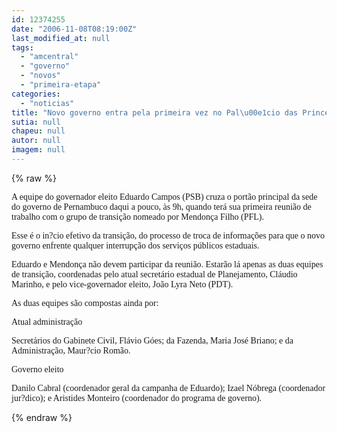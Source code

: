 ```yaml
---
id: 12374255
date: "2006-11-08T08:19:00Z"
last_modified_at: null
tags:
  - "amcentral"
  - "governo"
  - "novos"
  - "primeira-etapa"
categories:
  - "noticias"
title: "Novo governo entra pela primeira vez no Pal\u00e1cio das Princesas"
sutia: null
chapeu: null
autor: null
imagem: null
---
```

{% raw %}
<p><P><FONT face=Verdana>A equipe do governador eleito Eduardo Campos (PSB) cruza o portão principal da sede do governo de Pernambuco daqui a pouco, às 9h, quando terá sua primeira reunião de trabalho com o grupo de transição nomeado por Mendonça Filho (PFL).</FONT></P></p>
<p><P><FONT face=Verdana>Esse é o in?cio efetivo da transição, do processo de troca de informações para que o novo governo enfrente qualquer interrupção dos serviços públicos estaduais.</FONT></P></p>
<p><P><FONT face=Verdana>Eduardo e Mendonça não devem participar da reunião. Estarão lá apenas as duas equipes de transição, coordenadas pelo atual secretário estadual de Planejamento, Cláudio Marinho, e pelo vice-governador eleito, João Lyra Neto (PDT).</FONT></P></p>
<p><P><FONT face=Verdana>As duas equipes são compostas ainda por:</FONT></P></p>
<p><P><FONT face=Verdana>Atual administração</FONT></P></p>
<p><P><FONT face=Verdana>Secretários do Gabinete Civil, Flávio Góes; da Fazenda, Maria José Briano; e da Administração, Maur?cio Romão.</FONT></P></p>
<p><P><FONT face=Verdana>Governo eleito</FONT></P></p>
<p><P><FONT face=Verdana>Danilo Cabral (coordenador geral da campanha de Eduardo); Izael Nóbrega (coordenador jur?dico); e Aristides Monteiro (coordenador do programa de governo).</FONT></P> </p>
{% endraw %}